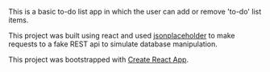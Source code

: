 This is a basic to-do list app in which the user can add or remove 'to-do' list items.

This project was built using react and used [jsonplaceholder](https://jsonplaceholder.typicode.com/) to make requests to a fake REST api to simulate database manipulation.




This project was bootstrapped with [Create React App](https://github.com/facebook/create-react-app).
